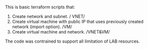 This is basic terraform scripts that:
1. Create network and subnet. / VNET/
2. Create virtual machine with public IP that uses previously created network (import option). /VM/
3. Create virtual machine and network. /VNET&VM/

The code was contrained to support all limitation of LAB resources.
